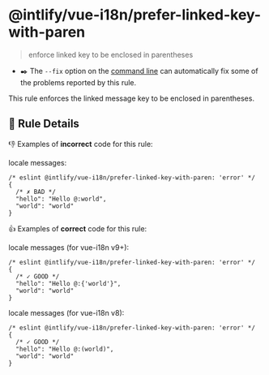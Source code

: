 # @intlify/vue-i18n/prefer-linked-key-with-paren

> enforce linked key to be enclosed in parentheses

- :black_nib:️ The `--fix` option on the [command line](http://eslint.org/docs/user-guide/command-line-interface#fix) can automatically fix some of the problems reported by this rule.

This rule enforces the linked message key to be enclosed in parentheses.

## :book: Rule Details

:-1: Examples of **incorrect** code for this rule:

locale messages:

<eslint-code-block fix language="json">

```json5
/* eslint @intlify/vue-i18n/prefer-linked-key-with-paren: 'error' */
{
  /* ✗ BAD */
  "hello": "Hello @:world",
  "world": "world"
}
```

</eslint-code-block>

:+1: Examples of **correct** code for this rule:

locale messages (for vue-i18n v9+):

<eslint-code-block fix message-syntax-version="^9" language="json">

```json5
/* eslint @intlify/vue-i18n/prefer-linked-key-with-paren: 'error' */
{
  /* ✓ GOOD */
  "hello": "Hello @:{'world'}",
  "world": "world"
}
```

</eslint-code-block>

locale messages (for vue-i18n v8):

<eslint-code-block fix message-syntax-version="^8" language="json">

```json5
/* eslint @intlify/vue-i18n/prefer-linked-key-with-paren: 'error' */
{
  /* ✓ GOOD */
  "hello": "Hello @:(world)",
  "world": "world"
}
```

</eslint-code-block>

